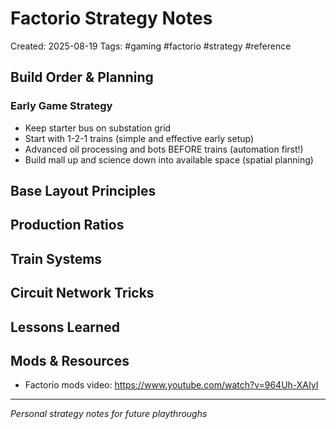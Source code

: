 # Factorio Strategy Notes
Created: 2025-08-19
Tags: #gaming #factorio #strategy #reference

## Build Order & Planning

### Early Game Strategy
- Keep starter bus on substation grid
- Start with 1-2-1 trains (simple and effective early setup)
- Advanced oil processing and bots BEFORE trains (automation first!)
- Build mall up and science down into available space (spatial planning)

## Base Layout Principles

## Production Ratios

## Train Systems

## Circuit Network Tricks

## Lessons Learned

## Mods & Resources
- Factorio mods video: https://www.youtube.com/watch?v=964Uh-XAIyI

---
*Personal strategy notes for future playthroughs*